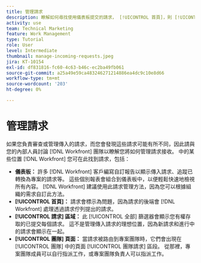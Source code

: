 ```yaml
---
title: 管理請求
description: 瞭解如何尋找使用儀表板提交的請求， [!UICONTROL 首頁]，則 [!UICONTROL 請求] 區域，或 [!UICONTROL 團隊] 第頁於 [!DNL  Workfront].
activity: use
team: Technical Marketing
feature: Work Management
type: Tutorial
role: User
level: Intermediate
thumbnail: manage-incoming-requests.jpeg
jira: KT-10154
exl-id: df831816-fc60-4c63-b46c-ec2ba49fb061
source-git-commit: a25a49e59ca483246271214886ea4dc9c10e8d66
workflow-type: tm+mt
source-wordcount: '203'
ht-degree: 0%

---
```


# 管理請求

如果您負責審查或管理傳入的請求，而您會發現這些請求可能有所不同，因此請與您的內部人員討論 [!DNL Workfront] 團隊以瞭解您將如何管理請求接收。 中的某些位置 [!DNL Workfront] 您可在此找到請求，包括：

* **儀表板：** 許多 [!DNL Workfront] 客戶編寫自訂報告以顯示傳入請求、追蹤已轉換為專案的請求等。 這些個別報表會組合到儀表板中，以便輕鬆快速地檢視所有內容。 [!DNL Workfront] 建議使用此請求管理方法，因為您可以根據組織的需求自訂此方法。
* **[!UICONTROL 首頁]：** 請求會標示為問題，因為請求的後端會 [!DNL Workfront] 處理透過請求佇列提出的請求。
* **[!UICONTROL 請求] 區域：** 此 [!UICONTROL 全部] 篩選器會顯示您有權存取的已提交每個請求。 這不是管理傳入請求的理想位置，因為新請求和進行中的請求會顯示在一起。
* **[!UICONTROL 團隊] 頁面：** 當請求被路由到專案團隊時，它們會出現在 [!UICONTROL 團隊] 中的頁面 [!UICONTROL 團隊請求] 區段。 從那裡，專案團隊成員可以自行指派工作，或專案團隊負責人可以指派工作。
